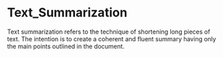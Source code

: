 # Text_Summarization
Text summarization refers to the technique of shortening long pieces of text. The intention is to create a coherent and fluent summary having only the main points outlined in the document.
